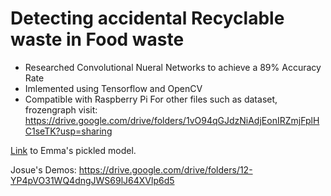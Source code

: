 # Detecting accidental Recyclable waste in Food waste
- Researched Convolutional Nueral Networks to achieve a 89% Accuracy Rate
- Imlemented using Tensorflow and OpenCV
- Compatible with Raspberry Pi
For other files such as dataset, frozengraph visit: https://drive.google.com/drive/folders/1vO94qGJdzNiAdjEonIRZmjFplHC1seTK?usp=sharing

[Link](https://drive.google.com/file/d/1a5zfIeoo2MNlNQWhjZnNpEHmi0p-5Cxk/view?usp=sharing) to Emma's pickled model.

Josue's Demos: https://drive.google.com/drive/folders/12-YP4pVO31WQ4dngJWS69lJ64XVlp6d5
